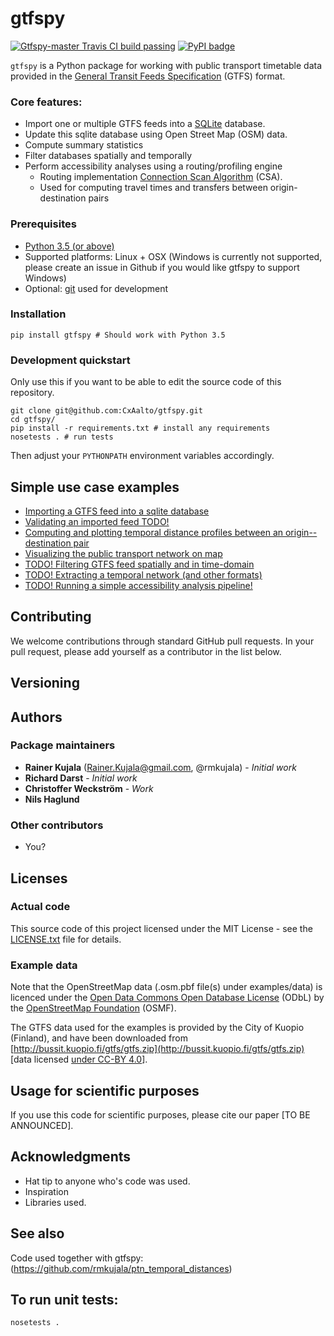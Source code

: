 # gtfspy  

[![Gtfspy-master Travis CI build passing](https://api.travis-ci.org/CxAalto/gtfspy.svg?branch=master)](https://travis-ci.org/CxAalto/gtfspy)
[![PyPI badge](https://badge.fury.io/py/gtfspy.svg)](https://pypi.python.org/pypi/gtfspy/)


``gtfspy`` is a Python package for working with public transport timetable data provided in the [General Transit Feeds Specification](https://developers.google.com/transit/gtfs/) (GTFS) format.

### Core features:
* Import one or multiple GTFS feeds into a [SQLite](https://www.sqlite.org/) database.
* Update this sqlite database using Open Street Map (OSM) data.
* Compute summary statistics
* Filter databases spatially and temporally
* Perform accessibility analyses using a routing/profiling engine
    - Routing implementation [Connection Scan Algorithm](http://i11www.iti.uni-karlsruhe.de/extra/publications/dpsw-isftr-13.pdf) (CSA).
    - Used for computing travel times and transfers between origin-destination pairs

### Prerequisites
* [Python 3.5 (or above)](https://www.python.org/)
* Supported platforms: Linux + OSX (Windows is currently not supported, please create an issue in Github if you would like gtfspy to support Windows)
* Optional: [git](https://git-scm.com/) used for development


### Installation

```
pip install gtfspy # Should work with Python 3.5
```

### Development quickstart

Only use this if you want to be able to edit the source code of this repository.

```
git clone git@github.com:CxAalto/gtfspy.git
cd gtfspy/
pip install -r requirements.txt # install any requirements
nosetests . # run tests
```

Then adjust your ``PYTHONPATH`` environment variables accordingly.


## Simple use case examples
- [Importing a GTFS feed into a sqlite database](examples/example_import.py)
- [Validating an imported feed TODO!](examples/example_validation.py)
- [Computing and plotting temporal distance profiles between an origin--destination pair](examples/example_temporal_distance_profile.py)
- [Visualizing the public transport network on map](examples/example_map_visualization.py)
- [TODO! Filtering GTFS feed spatially and in time-domain](examples/example_filter.py)
- [TODO! Extracting a temporal network (and other formats)](examples/example_export.py)
- [TODO! Running a simple accessibility analysis pipeline!](examples/example_accessibility_analysis.py)



## Contributing

We welcome contributions through standard GitHub pull requests.
In your pull request, please add yourself as a contributor in the list below.


## Versioning

## Authors

### Package maintainers
* **Rainer Kujala** (Rainer.Kujala@gmail.com, @rmkujala) - *Initial work*
* **Richard Darst** - *Initial work*
* **Christoffer Weckström** - *Work*
* **Nils Haglund**

### Other contributors
* You?


## Licenses

### Actual code
This source code of this project licensed under the MIT License - see the [LICENSE.txt](LICENSE.txt) file for details.

### Example data
Note that the OpenStreetMap data (.osm.pbf file(s) under examples/data) is licenced under the [Open Data Commons Open Database License](https://opendatacommons.org/licenses/odbl/) (ODbL) by the [OpenStreetMap Foundation](http://osmfoundation.org/) (OSMF).

The GTFS data used for the examples is provided by the City of Kuopio (Finland), and have been downloaded from [http://bussit.kuopio.fi/gtfs/gtfs.zip](http://bussit.kuopio.fi/gtfs/gtfs.zip) [data licensed [under CC-BY 4.0](https://creativecommons.org/licenses/by/4.0/deed)].


## Usage for scientific purposes
If you use this code for scientific purposes, please cite our paper [TO BE ANNOUNCED].

## Acknowledgments

* Hat tip to anyone who's code was used.
* Inspiration
* Libraries used.

## See also

Code used together with gtfspy: (https://github.com/rmkujala/ptn_temporal_distances)

## To run unit tests:
```
nosetests .
```

